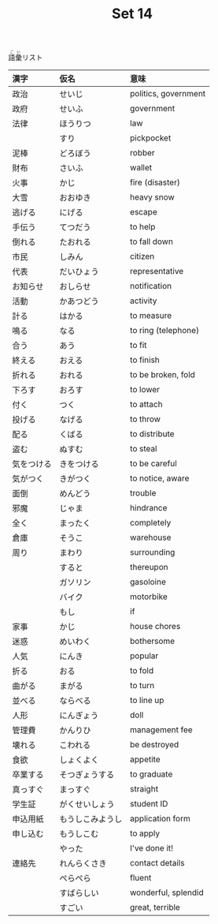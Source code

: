 ﻿---
layout: default
title: Set 14
parent: N4 Vocabulary List
grand_parent: <ruby>語彙<rt>ごい</rt></ruby> Vocabulary
nav_order: 14
---

<ruby>語彙<rt>ごい</rt></ruby>リスト

| 漢字       | 仮名             | 意味                 |
|:---------- |:---------------- |:-------------------- |
| 政治       | せいじ           | politics, government |
| 政府       | せいふ           | government           |
| 法律       | ほうりつ         | law                  |
|            | すり             | pickpocket           |
| 泥棒       | どろぼう         | robber               |
| 財布       | さいふ           | wallet               |
| 火事       | かじ             | fire (disaster)      |
| 大雪       | おおゆき         | heavy snow           |
| 逃げる     | にげる           | escape               |
| 手伝う     | てつだう         | to help              |
| 倒れる     | たおれる         | to fall down         |
| 市民       | しみん           | citizen              |
| 代表       | だいひょう       | representative       |
| お知らせ   | おしらせ         | notification         |
| 活動       | かあつどう       | activity             |
| 計る       | はかる           | to measure           |
| 鳴る       | なる             | to ring (telephone)  |
| 合う       | あう             | to fit               |
| 終える     | おえる           | to finish            |
| 折れる     | おれる           | to be broken, fold   |
| 下ろす     | おろす           | to lower             |
| 付く       | つく             | to attach            |
| 投げる     | なげる           | to throw             |
| 配る       | くばる           | to distribute        |
| 盗む       | ぬすむ           | to steal             |
| 気をつける | きをつける       | to be careful        |
| 気がつく   | きがつく         | to notice, aware     |
| 面倒       | めんどう         | trouble              |
| 邪魔       | じゃま           | hindrance            |
| 全く       | まったく         | completely           |
| 倉庫       | そうこ           | warehouse            |
| 周り       | まわり           | surrounding          |
|            | すると           | thereupon            |
|            | ガソリン         | gasoloine            |
|            | バイク           | motorbike            |
|            | もし             | if                   |
| 家事       | かじ             | house chores         |
| 迷惑       | めいわく         | bothersome           |
| 人気       | にんき           | popular              |
| 折る       | おる             | to fold              |
| 曲がる     | まがる           | to turn              |
| 並べる     | ならべる         | to line up           |
| 人形       | にんぎょう       | doll                 |
| 管理費     | かんりひ         | management fee       |
| 壊れる     | こわれる         | be destroyed         |
| 食欲       | しょくよく       | appetite             |
| 卒業する   | そつぎょうする   | to graduate          |
| 真っすぐ   | まっすぐ         | straight             |
| 学生証     | がくせいしょう   | student ID           |
| 申込用紙   | もうしこみようし | application form     |
| 申し込む   | もうしこむ       | to apply             |
|            | やった           | I've done it!        |
| 連絡先     | れんらくさき     | contact details      |
|            | ぺらぺら         | fluent               |
|            | すばらしい       | wonderful, splendid  |
|            | すごい           | great, terrible      |
